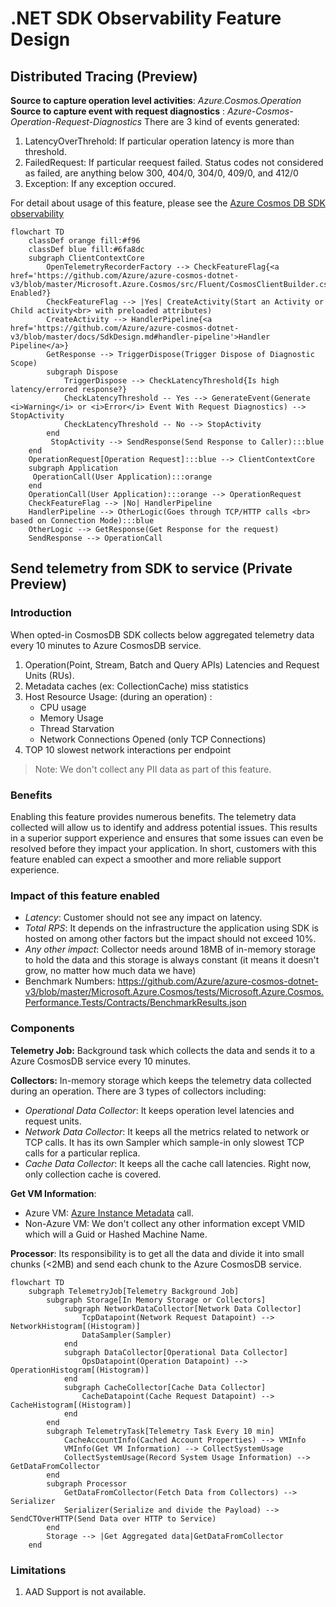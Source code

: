 # .NET SDK Observability Feature Design

## Distributed Tracing (Preview)

**Source to capture operation level activities**: _Azure.Cosmos.Operation_\
**Source to capture event with request diagnostics** : _Azure-Cosmos-Operation-Request-Diagnostics_
There are 3 kind of events generated:
1. LatencyOverThrehold: If particular operation latency is more than threshold.
2. FailedRequest: If particular reequest failed. Status codes not considered as failed, are anything below 300, 404/0, 304/0, 409/0, and 412/0
3. Exception: If any exception occured.

For detail about usage of this feature, please see the [Azure Cosmos DB SDK observability](https://learn.microsoft.com/azure/cosmos-db/nosql/sdk-observability?tabs=dotnet)

```mermaid
flowchart TD
    classDef orange fill:#f96
    classDef blue fill:#6fa8dc
    subgraph ClientContextCore
        OpenTelemetryRecorderFactory --> CheckFeatureFlag{<a href='https://github.com/Azure/azure-cosmos-dotnet-v3/blob/master/Microsoft.Azure.Cosmos/src/Fluent/CosmosClientBuilder.cs#L436'>isDistributedTracing</a> Enabled?} 
        CheckFeatureFlag --> |Yes| CreateActivity(Start an Activity or Child activity<br> with preloaded attributes) 
        CreateActivity --> HandlerPipeline{<a href='https://github.com/Azure/azure-cosmos-dotnet-v3/blob/master/docs/SdkDesign.md#handler-pipeline'>Handler Pipeline</a>}
        GetResponse --> TriggerDispose(Trigger Dispose of Diagnostic Scope)
        subgraph Dispose
            TriggerDispose --> CheckLatencyThreshold{Is high latency/errored response?}
            CheckLatencyThreshold -- Yes --> GenerateEvent(Generate <i>Warning</i> or <i>Error</i> Event With Request Diagnostics) --> StopActivity
            CheckLatencyThreshold -- No --> StopActivity   
        end
         StopActivity --> SendResponse(Send Response to Caller):::blue
    end
    OperationRequest[Operation Request]:::blue --> ClientContextCore
    subgraph Application
     OperationCall(User Application):::orange
    end
    OperationCall(User Application):::orange --> OperationRequest
    CheckFeatureFlag --> |No| HandlerPipeline 
    HandlerPipeline --> OtherLogic(Goes through TCP/HTTP calls <br> based on Connection Mode):::blue
    OtherLogic --> GetResponse(Get Response for the request)
    SendResponse --> OperationCall

```

## Send telemetry from SDK to service (Private Preview)

### Introduction
When opted-in CosmosDB SDK collects below aggregated telemetry data every 10 minutes to Azure CosmosDB service. 
1. Operation(Point, Stream, Batch and Query APIs) Latencies and Request Units (RUs).
2. Metadata caches (ex: CollectionCache) miss statistics
3. Host Resource Usage: (during an operation) :
    * CPU usage
    * Memory Usage
    * Thread Starvation
    * Network Connections Opened (only TCP Connections)
4. TOP 10 slowest network interactions per endpoint

> Note: We don't collect any PII data as part of this feature.

### Benefits
Enabling this feature provides numerous benefits. The telemetry data collected will allow us to identify and address potential issues. This results in a superior support experience and ensures that some issues can even be resolved before they impact your application. In short, customers with this feature enabled can expect a smoother and more reliable support experience.

### Impact of this feature enabled
* _Latency_: Customer should not see any impact on latency.
* _Total RPS_: It depends on the infrastructure the application using SDK is hosted on among other factors but the impact should not exceed 10%.
* _Any other impact_: Collector needs around 18MB of in-memory storage to hold the data and this storage is always constant (it means it doesn't grow, no matter how much data we have)
* Benchmark Numbers: https://github.com/Azure/azure-cosmos-dotnet-v3/blob/master/Microsoft.Azure.Cosmos/tests/Microsoft.Azure.Cosmos.Performance.Tests/Contracts/BenchmarkResults.json

### Components

**Telemetry Job:** Background task which collects the data and sends it to a Azure CosmosDB service every 10 minutes.

**Collectors:** In-memory storage which keeps the telemetry data collected during an operation. There are 3 types of collectors including:
* _Operational Data Collector_: It keeps operation level latencies and request units.
* _Network Data Collector_: It keeps all the metrics related to network or TCP calls. It has its own Sampler which sample-in only slowest TCP calls for a particular replica.
* _Cache Data Collector_: It keeps all the cache call latencies. Right now, only collection cache is covered.

**Get VM Information**: 

- Azure VM: [Azure Instance Metadata](https://learn.microsoft.com/azure/virtual-machines/instance-metadata-service?tabs=windows) call. 
- Non-Azure VM: We don't collect any other information except VMID which will a Guid or Hashed Machine Name.

**Processor**: Its responsibility is to get all the data and divide it into small chunks (<2MB) and send each chunk to the Azure CosmosDB service.

```mermaid
flowchart TD
    subgraph TelemetryJob[Telemetry Background Job]
        subgraph Storage[In Memory Storage or Collectors]
            subgraph NetworkDataCollector[Network Data Collector]
                TcpDatapoint(Network Request Datapoint) --> NetworkHistogram[(Histogram)]
                DataSampler(Sampler)
            end
            subgraph DataCollector[Operational Data Collector]
                OpsDatapoint(Operation Datapoint) --> OperationHistogram[(Histogram)]
            end
            subgraph CacheCollector[Cache Data Collector]
                CacheDatapoint(Cache Request Datapoint) --> CacheHistogram[(Histogram)]
            end
        end
        subgraph TelemetryTask[Telemetry Task Every 10 min]
            CacheAccountInfo(Cached Account Properties) --> VMInfo
            VMInfo(Get VM Information) --> CollectSystemUsage
            CollectSystemUsage(Record System Usage Information) --> GetDataFromCollector
        end
        subgraph Processor
            GetDataFromCollector(Fetch Data from Collectors) --> Serializer
            Serializer(Serialize and divide the Payload) --> SendCTOverHTTP(Send Data over HTTP to Service)
        end
        Storage --> |Get Aggregated data|GetDataFromCollector
    end
```

### Limitations
1. AAD Support is not available.